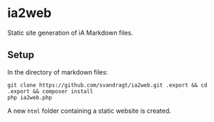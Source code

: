 # ia2web
Static site generation of iA Markdown files.

## Setup

In the directory of markdown files:

```
git clone https://github.com/svandragt/ia2web.git .export && cd .export && composer install
php ia2web.php

```

A new `html` folder containing a static website is created.
